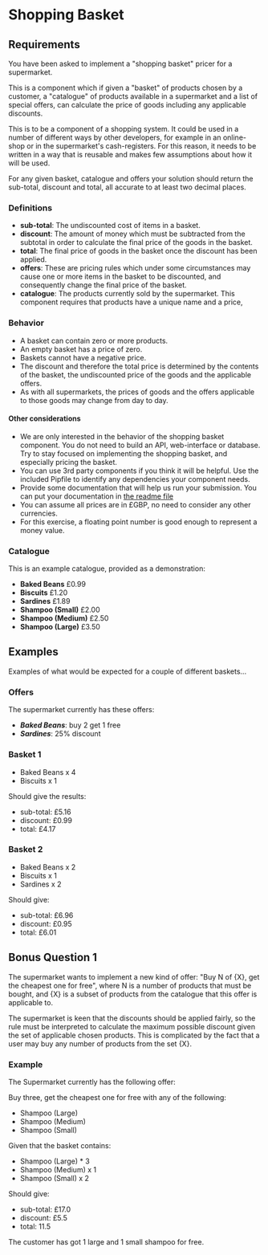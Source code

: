 # Shopping Basket

## Requirements

You have been asked to implement a "shopping basket" pricer for a supermarket.

This is a component which if given a "basket" of products chosen by a customer, a "catalogue" of products available in a supermarket and a list of special offers, can calculate the price of goods including any applicable discounts. 

This is to be a component of a shopping system. It could be used in a number of different ways by other developers, for example in an online-shop or in the supermarket's cash-registers. For this reason, it needs to be written in a way that is reusable and makes few assumptions about how it will be used.

For any given basket, catalogue and offers your solution should return the sub-total, discount and total, all accurate to at least two decimal places.

### Definitions

* **sub-total**: The undiscounted cost of items in a basket.
* **discount**: The amount of money which must be subtracted from the subtotal in order to calculate the final price of the goods in the basket.
* **total**: The final price of goods in the basket once the discount has been applied.
* **offers**: These are pricing rules which under some circumstances may cause one or more items in the basket to be discounted, and consequently change the final price of the basket.
* **catalogue**: The products currently sold by the supermarket. This component requires that products have a unique name and a price,

### Behavior

* A basket can contain zero or more products.
* An empty basket has a price of zero.
* Baskets cannot have a negative price.
* The discount and therefore the total price is determined by the contents of the basket, the undiscounted price of the goods and the applicable offers.
* As with all supermarkets, the prices of goods and the offers applicable to those goods may change from day to day.

#### Other considerations

* We are only interested in the behavior of the shopping basket component. You do not need to build an API, web-interface or database. Try to stay focused on implementing the shopping basket, and especially pricing the basket.
* You can use 3rd party components if you think it will be helpful. Use the included Pipfile to identify any dependencies your component needs. 
* Provide some documentation that will help us run your submission. You can put your documentation in [the readme file](./readme.md)
* You can assume all prices are in £GBP, no need to consider any other currencies. 
* For this exercise, a floating point number is good enough to represent a money value.

### Catalogue

This is an example catalogue, provided as a demonstration:

* **Baked Beans** £0.99
* **Biscuits** £1.20
* **Sardines** £1.89
* **Shampoo (Small)** £2.00
* **Shampoo (Medium)** £2.50
* **Shampoo (Large)** £3.50

## Examples

Examples of what would be expected for a couple of different baskets...

### Offers

The supermarket currently has these offers:

* ***Baked Beans***: buy 2 get 1 free
* ***Sardines***: 25% discount

### Basket 1

* Baked Beans x 4
* Biscuits x 1

Should give the results:

* sub-total: £5.16
* discount: £0.99
* total: £4.17

### Basket 2

* Baked Beans x 2
* Biscuits x 1
* Sardines x 2

Should give:

* sub-total: £6.96
* discount: £0.95
* total: £6.01

## Bonus Question 1

The supermarket wants to implement a new kind of offer: "Buy N of {X}, get the cheapest one for free", where N is a number of products that must be bought, and {X} is a subset of products from the catalogue that this offer is applicable to.

The supermarket is keen that the discounts should be applied fairly, so the rule must be interpreted to calculate the maximum possible discount given the set of applicable chosen products. This is complicated by the fact that a user may buy any number of products from the set {X}.

### Example

The Supermarket currently has the following offer:

Buy three, get the cheapest one for free with any of the following:

* Shampoo (Large)
* Shampoo (Medium)
* Shampoo (Small)

Given that the basket contains:

* Shampoo (Large) * 3
* Shampoo (Medium) x 1
* Shampoo (Small) x 2

Should give:

* sub-total: £17.0
* discount: £5.5
* total: 11.5

The customer has got 1 large and 1 small shampoo for free.

